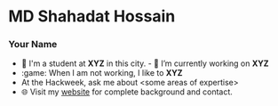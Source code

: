 # MD Shahadat Hossain
### Your Name   
- :school: I'm a student at **XYZ** in this city. - 
🔭 I’m currently working on  **XYZ** 
- :game: When I am not working, I like to **XYZ**
- At the Hackweek, ask me about &lt;some areas of expertise>
- 🌐 Visit my [website](https://https://hackweek-itcoocean.github.io//) for complete background and contact.
